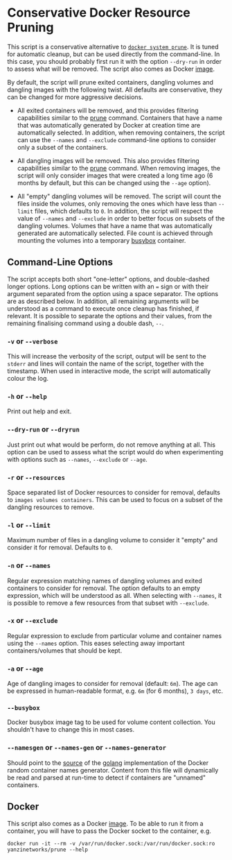 # Conservative Docker Resource Pruning

This script is a conservative alternative to [`docker system prune`][prune]. It
is tuned for automatic cleanup, but can be used directly from the command-line.
In this case, you should probably first run it with the option `--dry-run` in
order to assess what will be removed. The script also comes as Docker [image].

  [prune]: https://docs.docker.com/engine/reference/commandline/system_prune/
  [image]: https://hub.docker.com/r/yanzinetworks/prune  

By default, the script will prune exited containers, dangling volumes and
dangling images with the following twist. All defaults are conservative, they
can be changed for more aggressive decisions.

+ All exited containers will be removed, and this provides filtering
  capabilities similar to the [prune][cprune] command. Containers that have a
  name that was automatically generated by Docker at creation time are
  automatically selected. In addition, when removing containers, the script can
  use the `--names` and `--exclude` command-line options to consider only a
  subset of the containers.
+ All dangling images will be removed. This also provides filtering capabilities
  similar to the [prune][iprune] command. When removing images, the script will
  only consider images that were created a long time ago (6 months by default,
  but this can be changed using the `--age` option).
+ All "empty" dangling volumes will be removed. The script will count the files
  inside the volumes, only removing the ones which have less than `--limit`
  files, which defaults to `0`. In addition, the script will respect the value
  of `--names` and `--exclude` in order to better focus on subsets of the
  dangling volumes. Volumes that have a name that was automatically generated
  are automatically selected. File count is achieved through mounting the
  volumes into a temporary [busybox] container.

  [cprune]: https://docs.docker.com/engine/reference/commandline/container_prune/
  [iprune]: https://docs.docker.com/engine/reference/commandline/image_prune/
  [busybox]: https://hub.docker.com/_/busybox

## Command-Line Options

The script accepts both short "one-letter" options, and double-dashed longer
options. Long options can be written with an `=` sign or with their argument
separated from the option using a space separator. The options are as described
below. In addition, all remaining arguments will be understood as a command to
execute once cleanup has finished, if relevant. It is possible to separate the
options and their values, from the remaining finalising command using a double
dash, `--`.


### `-v` or `--verbose`

This will increase the verbosity of the script, output will be sent to the
`stderr` and lines will contain the name of the script, together with the
timestamp. When used in interactive mode, the script will automatically colour
the log.

### `-h` or `--help`

Print out help and exit.

### `--dry-run` or `--dryrun`

Just print out what would be perform, do not remove anything at all. This option
can be used to assess what the script would do when experimenting with options
such as `--names`, `--exclude` or `--age`.

### `-r` or `--resources`

Space separated list of Docker resources to consider for removal, defaults to
`images volumes containers`. This can be used to focus on a subset of the
dangling resources to remove.

### `-l` or `--limit`

Maximum number of files in a dangling volume to consider it "empty" and consider
it for removal. Defaults to `0`.

### `-n` or `--names`

Regular expression matching names of dangling volumes and exited containers to
consider for removal. The option defaults to an empty expression, which will be
understood as all. When selecting with `--names`, it is possible to remove a few
resources from that subset with `--exclude`.

### `-x` or `--exclude`

Regular expression to exclude from particular volume and container names using
the `--names` option. This eases selecting away important containers/volumes
that should be kept.

### `-a` or `--age`

Age of dangling images to consider for removal (default: `6m`). The age can be
expressed in human-readable format, e.g. `6m` (for 6 months), `3 days`, etc.

### `--busybox`

Docker busybox image tag to be used for volume content collection. You shouldn't
have to change this in most cases.

### `--namesgen` or `--names-gen` or `--names-generator`

Should point to the [source] of the [golang] implementation of the Docker random
container names generator. Content from this file will dynamically be read and
parsed at run-time to detect if containers are "unnamed" containers.

  [source]: https://raw.githubusercontent.com/moby/moby/master/pkg/namesgenerator/names-generator.go
  [golang]: https://golang.org/

## Docker

This script also comes as a Docker [image]. To be able to run it from a
container, you will have to pass the Docker socket to the container, e.g.

```shell
docker run -it --rm -v /var/run/docker.sock:/var/run/docker.sock:ro yanzinetworks/prune --help
```